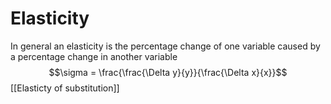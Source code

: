 # Elasticity
In general an elasticity is the percentage change of one variable caused by a percentage change in another variable
$$\sigma = \frac{\frac{\Delta y}{y}}{\frac{\Delta x}{x}}$$
[[Elasticty of substitution]]
